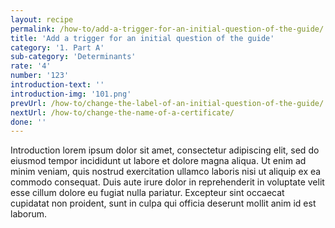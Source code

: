 ```yaml
---
layout: recipe
permalink: /how-to/add-a-trigger-for-an-initial-question-of-the-guide/
title: 'Add a trigger for an initial question of the guide'
category: '1. Part A'
sub-category: 'Determinants'
rate: '4'
number: '123'
introduction-text: ''
introduction-img: '101.png'
prevUrl: /how-to/change-the-label-of-an-initial-question-of-the-guide/
nextUrl: /how-to/change-the-name-of-a-certificate/
done: ''
---
```


Introduction lorem ipsum dolor sit amet, consectetur adipiscing elit, sed do eiusmod tempor incididunt ut labore et dolore magna aliqua. Ut enim ad minim veniam, quis nostrud exercitation ullamco laboris nisi ut aliquip ex ea commodo consequat. Duis aute irure dolor in reprehenderit in voluptate velit esse cillum dolore eu fugiat nulla pariatur. Excepteur sint occaecat cupidatat non proident, sunt in culpa qui officia deserunt mollit anim id est laborum.

